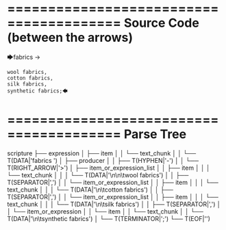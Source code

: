 ========================================
Source Code (between the arrows)
========================================

🡆fabrics ->

	wool fabrics,
	cotton fabrics,
	silk fabrics,
	synthetic fabrics;🡄

========================================
Parse Tree
========================================

scripture
├── expression
│   ├── item
│   │   └── text_chunk
│   │       └── T(DATA|'fabrics ')
│   ├── producer
│   │   ├── T(HYPHEN|'-')
│   │   └── T(RIGHT_ARROW|'>')
│   ├── item_or_expression_list
│   │   ├── item
│   │   │   └── text_chunk
│   │   │       └── T(DATA|'\n\n\twool fabrics')
│   │   ├── T(SEPARATOR|',')
│   │   └── item_or_expression_list
│   │       ├── item
│   │       │   └── text_chunk
│   │       │       └── T(DATA|'\n\tcotton fabrics')
│   │       ├── T(SEPARATOR|',')
│   │       └── item_or_expression_list
│   │           ├── item
│   │           │   └── text_chunk
│   │           │       └── T(DATA|'\n\tsilk fabrics')
│   │           ├── T(SEPARATOR|',')
│   │           └── item_or_expression
│   │               └── item
│   │                   └── text_chunk
│   │                       └── T(DATA|'\n\tsynthetic fabrics')
│   └── T(TERMINATOR|';')
└── T(EOF|'<EOF>')